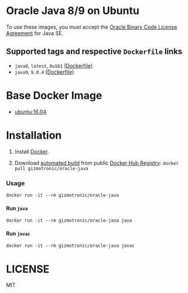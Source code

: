 # Oracle Java 8/9 on Ubuntu

To use these images, you must accept the
[Oracle Binary Code License Agreement](http://www.oracle.com/technetwork/java/javase/terms/license/index.html)
for Java SE.

## Supported tags and respective `Dockerfile` links

* `java8`, `latest`, `8u161` [(Dockerfile)](https://github.com/gizmotronic/docker-oracle-java/blob/master/oracle-java8/Dockerfile)
* `java9`, `9.0.4` [(Dockerfile)](https://github.com/gizmotronic/docker-oracle-java/blob/master/oracle-java9/Dockerfile)

# Base Docker Image

* [ubuntu:16.04](https://registry.hub.docker.com/_/ubuntu/)

# Installation

1. Install [Docker](https://www.docker.com/).

2. Download [automated build](https://registry.hub.docker.com/u/gizmotronic/oracle-java/) from public [Docker Hub Registry](https://registry.hub.docker.com/): `docker pull gizmotronic/oracle-java`

### Usage

    docker run -it --rm gizmotronic/oracle-java

#### Run `java`

    docker run -it --rm gizmotronic/oracle-java java

#### Run `javac`

    docker run -it --rm gizmotronic/oracle-java javac

# LICENSE

MIT
